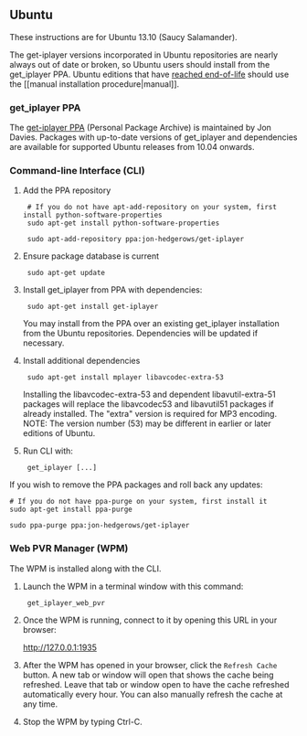 ## Ubuntu

These instructions are for Ubuntu 13.10 (Saucy Salamander).

The get-iplayer versions incorporated in Ubuntu repositories are nearly always out of date or broken, so Ubuntu users should install from the get_iplayer PPA.  Ubuntu editions that have [reached end-of-life](https://wiki.ubuntu.com/Releases) should use the [[manual installation procedure|manual]].

### get_iplayer PPA

The [get-iplayer PPA](https://launchpad.net/~jon-hedgerows/+archive/get-iplayer) (Personal Package Archive) is maintained by Jon Davies.  Packages with up-to-date versions of get_iplayer and dependencies are available for supported Ubuntu releases from 10.04 onwards.

### Command-line Interface (CLI)

1. Add the PPA repository

        # If you do not have apt-add-repository on your system, first install python-software-properties
        sudo apt-get install python-software-properties

    	sudo apt-add-repository ppa:jon-hedgerows/get-iplayer

2. Ensure package database is current

    	sudo apt-get update

3. Install get_iplayer from PPA with dependencies:

    	sudo apt-get install get-iplayer
    
    You may install from the PPA over an existing get_iplayer installation from the Ubuntu repositories.  Dependencies will be updated if necessary.

4. Install additional dependencies

        sudo apt-get install mplayer libavcodec-extra-53

    Installing the libavcodec-extra-53 and dependent libavutil-extra-51 packages will replace the libavcodec53 and libavutil51 packages if already installed.  The "extra" version is required for MP3 encoding.  NOTE: The version number (53) may be different in earlier or later editions of Ubuntu.

5. Run CLI with:

    	get_iplayer [...]

If you wish to remove the PPA packages and roll back any updates:

    # If you do not have ppa-purge on your system, first install it
    sudo apt-get install ppa-purge

    sudo ppa-purge ppa:jon-hedgerows/get-iplayer

### Web PVR Manager (WPM)

The WPM is installed along with the CLI.

1. Launch the WPM in a terminal window with this command:

    	get_iplayer_web_pvr

2. Once the WPM is running, connect to it by opening this URL in your browser:

    <http://127.0.0.1:1935>

3. After the WPM has opened in your browser, click the `Refresh Cache` button.  A new tab or window will open that shows the cache being refreshed.  Leave that tab or window open to have the cache refreshed automatically every hour.  You can also manually refresh the cache at any time.

4. Stop the WPM by typing Ctrl-C.